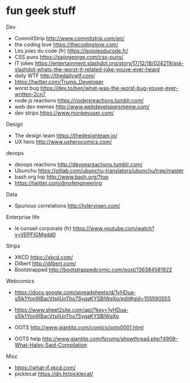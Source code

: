 # fun geek stuff

Dev
- CommitStrip http://www.commitstrip.com/en/
- the coding love https://thecodinglove.com/
- Les joies du code (fr) https://lesjoiesducode.fr/
- CSS puns https://saijogeorge.com/css-puns/
- IT jokes https://entertainment.slashdot.org/story/17/12/18/024219/ask-slashdot-whats-the-worst-it-related-joke-youve-ever-heard
- daily WTF http://thedailywtf.com/
- https://twitter.com/Trump_Developer
- worst bug https://dev.to/ben/what-was-the-worst-bug-youve-ever-written-2cn7
- node.js reactions https://nodejsreactions.tumblr.com/
- web dev memes http://www.webdevelopersmeme.com/
- dev strips https://www.monkeyuser.com/


Design
- The design team https://thedesignteam.io/
- UX hero http://www.uxherocomics.com/


devops
- devops reactions http://devopsreactions.tumblr.com/
- Ubunchu https://gitlab.com/ubunchu-translators/ubunchu/tree/master
- bash.org top http://www.bash.org/?top
- https://twitter.com/dmofengineering


Data
- Spurious correlations http://tylervigen.com/


Enterprise life
- le conseil corporate (fr) https://www.youtube.com/watch?v=VEPFIGMgdd0


Strips
- XKCD https://xkcd.com/
- Dilbert http://dilbert.com/
- Bootstrapped http://bootstrappedcomic.com/post/136384581922


Webcomics
- https://docs.google.com/spreadsheets/d/1yHDua-s5lk1Yon9IBacVtsjIUnThs7SyqaKYSBlWqXo/edit#gid=155590555
- https://www.sheet2site.com/api/?key=1yHDua-s5lk1Yon9IBacVtsjIUnThs7SyqaKYSBlWqXo

- OOTS http://www.giantitp.com/comics/oots0001.html
- OOTS help http://www.giantitp.com/forums/showthread.php?4909-What-Haley-Said-Compilation


Misc
- https://what-if.xkcd.com/
- picklecat https://dn.ht/picklecat/
